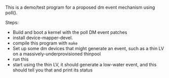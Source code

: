 This is a demo/test program for a proposed dm event mechanism using poll().

Steps:

* Build and boot a kernel with the poll DM event patches
* install device-mapper-devel.
* compile this program with `make`
* Set up some dm devices that might generate an event, such as a thin LV on a massively-underprovisioned thinpool
* run this
* start using the thin LV, it should generate a low-water event, and this should tell you that and print its status

